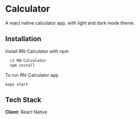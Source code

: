 
# Calculator

A react native calculator app, with light and dark mode theme.




## Installation

Install RN-Calculator with npm

```bash
  cd RN-Calculator
  npm install 
```
To run RN-Calculator app

```
expo start

```
    
## Tech Stack

**Client:** React Native

